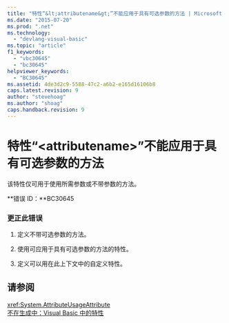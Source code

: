 ```yaml
---
title: "特性“&lt;attributename&gt;”不能应用于具有可选参数的方法 | Microsoft Docs"
ms.date: "2015-07-20"
ms.prod: ".net"
ms.technology: 
  - "devlang-visual-basic"
ms.topic: "article"
f1_keywords: 
  - "vbc30645"
  - "bc30645"
helpviewer_keywords: 
  - "BC30645"
ms.assetid: 4de3d2c9-5588-47c2-a6b2-e165d16106b8
caps.latest.revision: 9
author: "stevehoag"
ms.author: "shoag"
caps.handback.revision: 9
---
```

# 特性“&lt;attributename&gt;”不能应用于具有可选参数的方法
该特性仅可用于使用所需参数或不带参数的方法。  
  
 **错误 ID：**BC30645  
  
### 更正此错误  
  
1.  定义不带可选参数的方法。  
  
2.  使用可应用于具有可选参数的方法的特性。  
  
3.  定义可以用在此上下文中的自定义特性。  
  
## 请参阅  
 <xref:System.AttributeUsageAttribute>   
 [不在生成中：Visual Basic 中的特性](http://msdn.microsoft.com/zh-cn/620bfc0e-4582-4c8b-8432-ebc5c3dccc22)